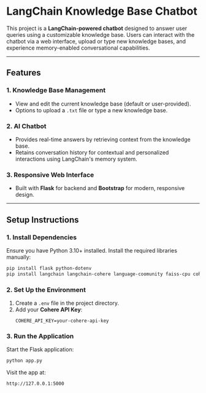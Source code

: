 
# LangChain Knowledge Base Chatbot

This project is a **LangChain-powered chatbot** designed to answer user queries using a customizable knowledge base. Users can interact with the chatbot via a web interface, upload or type new knowledge bases, and experience memory-enabled conversational capabilities.

---

## **Features**

### **1. Knowledge Base Management**
- View and edit the current knowledge base (default or user-provided).
- Options to upload a `.txt` file or type a new knowledge base.

### **2. AI Chatbot**
- Provides real-time answers by retrieving context from the knowledge base.
- Retains conversation history for contextual and personalized interactions using LangChain's memory system.

### **3. Responsive Web Interface**
- Built with **Flask** for backend and **Bootstrap** for modern, responsive design.

---

## **Setup Instructions**

### **1. Install Dependencies**
Ensure you have Python 3.10+ installed. Install the required libraries manually:
```bash
pip install flask python-dotenv
pip install langchain langchain-cohere language-coomunity faiss-cpu cohere
```

### **2. Set Up the Environment**
1. Create a `.env` file in the project directory.
2. Add your **Cohere API Key**:
   ```env
   COHERE_API_KEY=your-cohere-api-key
   ```

### **3. Run the Application**
Start the Flask application:
```bash
python app.py
```
Visit the app at:
```
http://127.0.0.1:5000
```